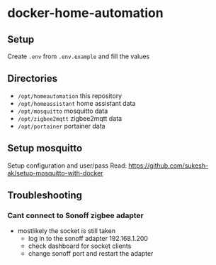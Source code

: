 # docker-home-automation

## Setup
Create `.env` from `.env.example` and fill the values

## Directories

- `/opt/homeautomation`  this repository
- `/opt/homeassistant`  home assistant data
- `/opt/mosquitto` mosquitto data
- `/opt/zigbee2mqtt` zigbee2mqtt data
- `/opt/portainer` portainer data

## Setup mosquitto
Setup configuration and user/pass
Read: https://github.com/sukesh-ak/setup-mosquitto-with-docker

## Troubleshooting

### Cant connect to Sonoff zigbee adapter
- mostlikely the socket is still taken
  - log in to the sonoff adapter 192.168.1.200
  - check dashboard for socket clients
  - change sonoff port and restart the adapter
